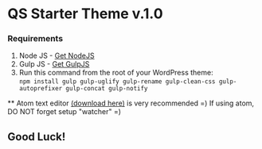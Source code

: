 # QS Starter Theme v.1.0

### Requirements
1. Node JS - <a href="https://nodejs.org/en/" target="_blank">Get NodeJS</a>
2. Gulp JS - <a href="http://gulpjs.com/" target="_blank">Get GulpJS</a>
3. Run this command from the root of your WordPress theme: <br>
`npm install gulp gulp-uglify gulp-rename gulp-clean-css gulp-autoprefixer gulp-concat gulp-notify`

** Atom text editor <a href="https://atom.io/" target="_blank">(download here)</a> is very recommended =)
If using atom, DO NOT forget setup "watcher" =)

## Good Luck!
